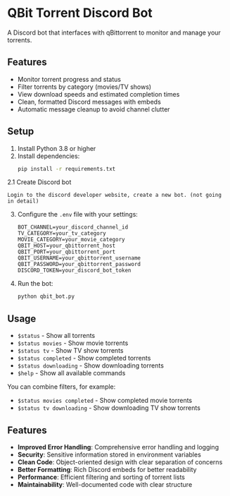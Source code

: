 # QBit Torrent Discord Bot

A Discord bot that interfaces with qBittorrent to monitor and manage your torrents.

## Features

- Monitor torrent progress and status
- Filter torrents by category (movies/TV shows)
- View download speeds and estimated completion times
- Clean, formatted Discord messages with embeds
- Automatic message cleanup to avoid channel clutter

## Setup

1. Install Python 3.8 or higher
2. Install dependencies:
   ```bash
   pip install -r requirements.txt
   ```
2.1 Create Discord bot
   ```
   Login to the discord developer website, create a new bot. (not going in detail)
   ````
3. Configure the `.env` file with your settings:
   ```
   BOT_CHANNEL=your_discord_channel_id
   TV_CATEGORY=your_tv_category
   MOVIE_CATEGORY=your_movie_category
   QBIT_HOST=your_qbittorrent_host
   QBIT_PORT=your_qbittorrent_port
   QBIT_USERNAME=your_qbittorrent_username
   QBIT_PASSWORD=your_qbittorrent_password
   DISCORD_TOKEN=your_discord_bot_token
   ```
4. Run the bot:
   ```bash
   python qbit_bot.py
   ```

## Usage

- `$status` - Show all torrents
- `$status movies` - Show movie torrents
- `$status tv` - Show TV show torrents
- `$status completed` - Show completed torrents
- `$status downloading` - Show downloading torrents
- `$help` - Show all available commands

You can combine filters, for example:
- `$status movies completed` - Show completed movie torrents
- `$status tv downloading` - Show downloading TV show torrents

## Features

- **Improved Error Handling**: Comprehensive error handling and logging
- **Security**: Sensitive information stored in environment variables
- **Clean Code**: Object-oriented design with clear separation of concerns
- **Better Formatting**: Rich Discord embeds for better readability
- **Performance**: Efficient filtering and sorting of torrent lists
- **Maintainability**: Well-documented code with clear structure 
